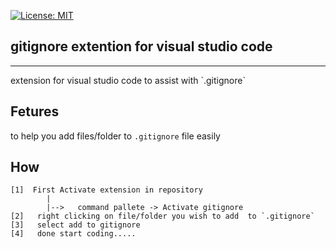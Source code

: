 [![License: MIT](https://img.shields.io/badge/License-MIT-yellow.svg)](https://github.com/shreyasSarve/help-me-add/blob/main/LICENCE.txt)
## gitignore extention for visual studio code
<hr>
extension for visual studio code to assist with  `.gitignore`  

## Fetures
to help you add files/folder to `.gitignore` file 
easily 
## How
    [1]  First Activate extension in repository 
            |
            |-->   command pallete -> Activate gitignore
    [2]   right clicking on file/folder you wish to add  to `.gitignore`
    [3]   select add to gitignore
    [4]   done start coding.....

